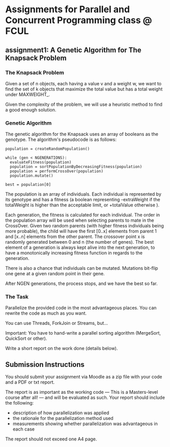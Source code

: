 # Assignments for Parallel and Concurrent Programming class @ FCUL
## assignment1: A Genetic Algorithm for The Knapsack Problem
### The Knapsack Problem
Given a set of n objects, each having a value v and a weight w, we want to 
find the set of k objects that maximize the total value but has a total weight 
under MAXWEIGHT_.

Given the complexity of the problem, we will use a heuristic method to find 
a good enough solution.

### Genetic Algorithm
The genetic algorithm for the Knapsack uses an array of booleans as the 
genotype. The algorithm's pseudocode is as follows:
```
population = createRandomPopulation()

while (gen < NGENERATIONS):
  evaluateFitness(population)
  population = sortPopulationByDecreasingFitness(population)
  population = performCrossOver(population)
  population.mutate()

best = population[0]
```
The population is an array of individuals. Each individual is represented by 
its genotype and has a fitness (a boolean representing -extraWeight if the 
totalWeight is higher than the acceptable limit, or +totalValue otherwise ).

Each generation, the fitness is calculated for each individual. The order in 
the population array will be used when selecting parents to mate in the 
CrossOver. Given two random parents (with higher fitness individuals being 
more probable), the child will have the first [0..x] elements from parent 1 
and [x..n] elements from the other parent. The crossover point x is randomly 
generated between 0 and n (the number of genes). The best element of a 
generation is always kept alive into the next generation, to have a 
monotonically increasing fitness function in regards to the generation.

There is also a chance that individuals can be mutated. Mutations bit-flip 
one gene at a given random point in their gene.

After NGEN generations, the process stops, and we have the best so far.

### The Task
Parallelize the provided code in the most advantageous places. You can 
rewrite the code as much as you want. 

You can use Threads, ForkJoin or Streams, but...

Important: You have to hand-write a parallel sorting algorithm (MergeSort, 
QuickSort or other).

Write a short report on the work done (details below).

## Submission Instructions
You should submit your assignment via Moodle as a zip file with your code 
and a PDF or txt report.

The report is as important as the working code — This is a Masters-level 
course after all! — and will be evaluated as such. Your report should include 
the following:
- description of how parallelization was applied
- the rationale for the parallelization method used
- measurements showing whether parallelization was advantageous in each case

The report should not exceed one A4 page.

